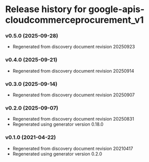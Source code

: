 # Release history for google-apis-cloudcommerceprocurement_v1

### v0.5.0 (2025-09-28)

* Regenerated from discovery document revision 20250923

### v0.4.0 (2025-09-21)

* Regenerated from discovery document revision 20250914

### v0.3.0 (2025-09-14)

* Regenerated from discovery document revision 20250907

### v0.2.0 (2025-09-07)

* Regenerated from discovery document revision 20250831
* Regenerated using generator version 0.18.0

### v0.1.0 (2021-04-22)

* Regenerated from discovery document revision 20210417
* Regenerated using generator version 0.2.0

